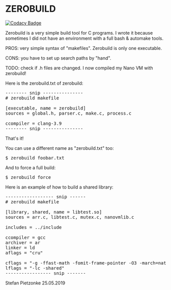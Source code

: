 ZEROBUILD
=========
[![Codacy Badge](https://api.codacy.com/project/badge/Grade/b929bcf0782b4b09b29f5cd090f05a59)](https://www.codacy.com/app/koder77/zerobuild?utm_source=github.com&amp;utm_medium=referral&amp;utm_content=koder77/zerobuild&amp;utm_campaign=Badge_Grade)

Zerobuild is a very simple build tool for C programs.
I wrote it because sometimes I did not have an environment with a full bash & automake tools.

PROS: very simple syntax of "makefiles". Zerobuild is only one executable.

CONS: you have to set up search paths by "hand".

TODO: check if .h files are changed.
I now compiled my Nano VM with zerobuild!

Here is the zerobuild.txt of zerobuild:

<pre>
-------- snip ---------------
# zerobuild makefile

[executable, name = zerobuild]
sources = global.h, parser.c, make.c, process.c

ccompiler = clang-3.9
-------- snip ---------------
</pre>

That's it!

You can use a different name as "zerobuild.txt" too:

<pre>
$ zerobuild foobar.txt
</pre>

And to force a full build:

<pre>
$ zerobuild force
</pre>

Here is an example of how to build a shared library:

<pre>
------------------ snip ------
# zerobuild makefile

[library, shared, name = libtest.so]
sources = arr.c, libtest.c, mutex.c, nanovmlib.c

includes = ../include

ccompiler = gcc
archiver = ar
linker = ld
aflags = "cru"

cflags = "-g -ffast-math -fomit-frame-pointer -O3 -march=native"
lflags = "-lc -shared"
----------------- snip -------
</pre>

Stefan Pietzonke  25.05.2019
